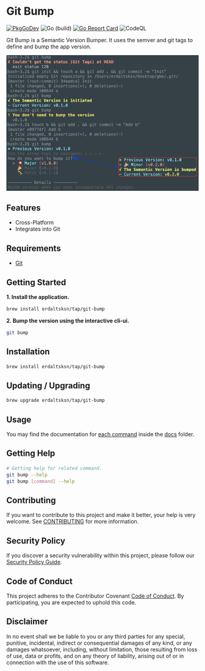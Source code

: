 # Git Bump

[![PkgGoDev](https://pkg.go.dev/badge/github.com/erdaltsksn/git-bump)](https://pkg.go.dev/github.com/erdaltsksn/git-bump)
![Go (build)](https://github.com/erdaltsksn/git-bump/workflows/Go%20(build)/badge.svg)
[![Go Report Card](https://goreportcard.com/badge/github.com/erdaltsksn/git-bump)](https://goreportcard.com/report/github.com/erdaltsksn/git-bump)
![CodeQL](https://github.com/erdaltsksn/git-bump/workflows/CodeQL/badge.svg)

Git Bump is a Semantic Version Bumper. It uses the semver and git tags to
define and bump the app version.

![Screenshot](assets/screenshot.png)

## Features

- Cross-Platform
- Integrates into Git

## Requirements

- [Git](https://git-scm.com)

## Getting Started

**1. Install the application.**

```sh
brew install erdaltsksn/tap/git-bump
```

**2. Bump the version using the interactive cli-ui.**

```sh
git bump
```

## Installation

```sh
brew install erdaltsksn/tap/git-bump
```

## Updating / Upgrading

```sh
brew upgrade erdaltsksn/tap/git-bump
```

## Usage

You may find the documentation for [each command](docs/git-bump.md) inside the
[docs](docs) folder.

## Getting Help

 ```sh
 # Getting help for related command.
git bump --help
git bump [command] --help
```

## Contributing

If you want to contribute to this project and make it better, your help is very
welcome. See [CONTRIBUTING](.github/CONTRIBUTING.md) for more information.

## Security Policy

If you discover a security vulnerability within this project, please follow our
[Security Policy Guide](.github/SECURITY.md).

## Code of Conduct

This project adheres to the Contributor Covenant [Code of Conduct](.github/CODE_OF_CONDUCT.md).
By participating, you are expected to uphold this code.

## Disclaimer

In no event shall we be liable to you or any third parties for any special,
punitive, incidental, indirect or consequential damages of any kind, or any
damages whatsoever, including, without limitation, those resulting from loss of
use, data or profits, and on any theory of liability, arising out of or in
connection with the use of this software.
